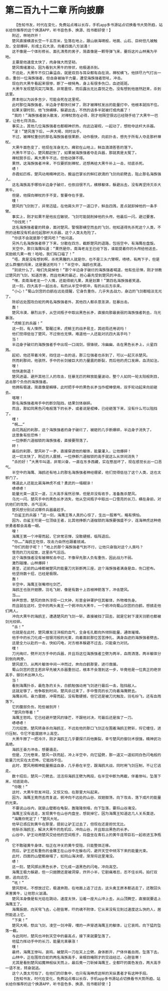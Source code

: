 # 第二百九十二章 所向披靡
        【告知书友，时代在变化，免费站点难以长存，手机app多书源站点切换看书大势所趋，站长给你推荐的这个换源APP，听书音色多、换源、找书都好使！】
       附近，林地炸开！
       楚风直接横渡长空一千五百米，坠落在地上，跟山崩海啸般，地面、山石、巨树但凡被触及，全部爆碎，形成土石大浪，向着四面八方汹涌！
       这不像是一个体形修长、面孔清秀的男子，简直像是一颗导弹飞来，要将这片山林夷为平地。
       主要是他速度太快了，肉身强大而坚韧。
       楚风情绪激动，因为看到大黑牛的惨状，他极速杀到。
       不远处，大黑牛不仅口鼻溢血，就是双目与耳朵都有血在淌，禅杖横飞，他拼尽力气打出一击，重创一位海族强者，但自身被抽干力量，遭受海族强者怒吼，冲击。
       现在的大黑牛看起来很惨，断了一根犄角，身上有很多伤口，血迹斑斑。
       大黑牛发现楚风突兀降落，非常震惊，而后露出无比喜悦之色，没有想到他居然赶来，杀到这里。
       原本他以为凶多吉少，可能会死在这里呢。
       此时那位海族强者，半边身子都快烂掉了，刚才被禅杖发出的能量打中，他根本就挡不住。
       如果关键时刻，他飞快横移，躲避出去，不然的话多半就被打成肉酱了！
       “我的！”海族强者披头散发，对禅杖势在必得，刚才他隔空很远已经随手给了大黑牛一巴掌，让他七窍流血。
       事实上，其他几位海族强者也都眼神炽热，向这边凝视，一起动了，想抢夺这杆大杀器。
       “滚！”楚风落下后，一声大喝，同时出手。
       不过，被禅杖重创的那名海族强者很果断，动作极快，向前扑击，想先于所有人夺走那杆禅杖。
       大黑牛面色变了，他现在浑身无力，瘫软在山地上，鲜血滴滴答答的落下。
       大黑牛不甘心，楚风都赶到了，如果被海族强者夺走兵器，那就真是太冤了。
       禅杖脱手后，离大黑牛不远，但他动弹不得。
       果然，这海族强者冲来，不仅要抓到禅杖，还想再给大黑牛补上一击，彻底杀死。
       哧！
       赤霞如匹练，楚风动用精神武功，搬运巴掌长的鲜红欲滴的飞剑向前劈去，阻止那名海族强人。
       这名海族高手哪怕半边身子破烂，也依旧很不凡，横移躯体，躲避出去，没有再坚持灭杀大黑牛。
       但是，他探向禅杖的手不变，誓要夺在手里。
       噗！
       楚风的飞剑到了，异常迅猛，在他肩头开了一道口子，鲜血四溅，差点就卸掉他的一条手臂。
       事实上，刚才如果不是他反应敏锐，飞剑可能就削掉他的头颅，他最后一闪，避过要害。
       “你找死！”
       这名海族强者霍的转身，面对楚风，警惕那横空而去的飞剑，他知道得先杀死这个人类，不然的话都没有机会捡起那杆大杀器，这个人类太危险了。
       “你该不会就是那个楚风吧？”他问道。
       另外几名海族强者停了下来，分散在四方，截断楚风的退路，包括空中，有海鹰在盘旋。
       天空中，那只海鹰叫道：“果然是你，南海老龙王已经下旨，谁能提着你的头颅给他送去，奖励蜕凡果一枚！哈哈，我们有口福了！”
       “唔，真是没有想到啊，杀死黑螣的人就是你，也不是三头六臂啊，啧啧，有两下子，但是这么莽撞的闯来，这是要送死吗？！”半空中，海鸥也笑道。
       “别说什么了，咱们先毙掉他！”那个半边身子破烂的海族强者喊道，他有些忌惮，刚才领教过楚风的飞剑，知道厉害，而且他离的最近，担心最先受到楚风的冲击。
       “嘿，卖南海老龙一个人情，还能得蜕凡果，真是划算！”第四名海族强者笑道。
       这一刻，四大高手一起出击，有的从半空中俯冲，有的从后方杀来。
       “小心！”蜀山剑宫的白鹤在远处提醒，它身负重伤，几乎失去战力，身边的飞剑都暗淡无光了。
       除却远处围攻白蛇的两名海族强者外，其他四人都杀意澎湃，狂暴出击。
       轰！
       楚风冷漠，暴烈出手，从空间瓶子中取出黑色长矛，直接向那最衰弱的海族强者刺去，乌光暴涨。
       “虎鲸王的兵器！”
       这一刻，有人悚然，警醒过来，虎鲸王的战矛易主，其结局还用说吗！
       他们觉得低估了楚风，不过倒也无惧，难道他一人还能对抗四大高手吗？
       当！
       半边身子破烂的海族强者手中出现一口阔剑，很锋锐，冷幽幽，击在黑色长矛上，火星四溅。
       起初，他还带着冷笑，挡住这一击的话，那三位强者也杀到了，可以一起灭杀楚风。
       然而刹那间，他骇然，手中的长剑被巨大的力量震的断裂，而后他的虎口发麻，血流如注。
       嗖！
       他快速倒退！
       楚风进逼，避开其他三人的攻击，狂暴无匹的释放能量波动，整个人如同一轮太阳般刺目，追击那个负伤的海族强者。
       他拥有极速，简直像是瞬移，此时把手中的黑色长矛当作棍棒使用，双手轮动起来向前砸去。
       喀嚓！
       那名海族强者用手中的断剑阻挡，结果剑体崩碎。
       而且，那如同黑色闪电般落下的长矛，或者说是棍棒，已经砸落下来，没有什么可以阻挡了。
       噗！
       “啊……”
       血花溅起的刹那，这个海族强者的身子破烂了，被砸的几乎断爆碎，半边身子消失了。
       这景象有些恐怖！
       一位挣断六道枷锁的海族强者，直接要殒落了。
       砰！
       最后的刹那，楚风补了一矛，直接穿透他的躯体，能量灌入，让他爆碎！
       这一切太快了，附近的人震撼，一位挣断六道枷锁的高手就这么从世间消失？
       “杀的好！”大黑牛叫道，非常兴奋，一直在东多西藏，实在憋屈坏了，现在感觉长出一口恶气。
       半空中的海鹰、海鸥还有地上的那名海族强者神经绷紧，他们觉得低估了这个人类，这也太邪门了。
       难道此人还能比肩海神虎不成？勇武的一塌糊涂！
       哧哧哧！
       能量光束一道又一道，三大高手虽然忌惮，但是并没有收手，准备轰杀楚风。
       乌光一闪，楚风手中的黑色长矛消失，他从空间瓶子中取出一口雪亮的长刀，横在身前，对抗他们的攻势，杀气滔天。
       楚风想分别试试哪件兵器最趁手。
       “白鲨王的兵器！”这一刻，海鹰王等人真的心惊了，生出一股寒气，略有惧怕。
       因为，白鲨王可是一位顶级王者，比其他挣断六道枷锁的海族要强盛不少，连海神虎这种绝世勇者都会高看一眼。
       嗖！
       海鹰王第一个冲霄而起，它非常忌惮，没敢硬撼，临阵退后。
       “你……”海鸥王吃惊，攻击力自然也跟着锐减。
       “你们的胆子呢？！”地上的那个海族强者气到不行，让他只身独对这个人类吗？
       雪亮的刀光绽放，这里杀气滔滔。
       这个海族强者没有被禅杖击中过，不像早先那人负有重伤，因此战力不弱。
       激烈碰撞，山林爆碎！
       甚至，近前的山峰都被楚风的能量刀光斩断两三座，这个海族强者满身是血，伤口密布。
       他坚持数十招，已经是极限。
       轰！
       半空中，海鹰王张嘴喷吐剑芒。
       海鸥王也张开翅膀，羽毛飞射，像是有数十上百根神箭落下，冲击楚风。
       当……
       钟声悠悠，楚风的体外浮现一口大钟，形意金钟罩护住其躯体，外物难伤身。
       而且就在这时，空中的两头禽王一个俯冲向大黑牛，一个俯冲向蜀山剑宫的白鹤，想掳走他们两人。
       冲向大黑牛的海鸥王，遭遇楚风的飞剑一斩，直接被挡了回去，就是它射下漫天羽箭也都被剑光绞碎。
       “杀！”
       也就是在此时，楚风爆发汪洋般的血气，全身毛孔都向外倾斜能量，通体璀璨。
       他手中的长刀化成一挂银河般的光束，向着面前那位苦苦挣扎、满身血迹的海族强者劈去。
       这是全力以赴的一击，快如闪电，对方根本躲避不过去，只能奋力对抗。
       噗！
       刀光绚烂，劈开对方手中的兵器，并且将这位海族强者立劈为两半，血雨洒落，两半躯体分别倒向两旁。
       楚风提刀，从两片躯体中间一冲而过，奔向白鹤那里，进行救援。
       蜀山剑宫的宫主若非早先被大杀器重创过，根本不会落到这一步，毕竟他是一位真正的绝世高手，御剑术出神入化。
       当！
       看到海鹰扑杀，最危急的关头，白鹤勉强动用飞剑进行最后一击，阻挡敌人。
       这就足够了，他争取到时间，楚风杀过来了，手中雪亮的长刀向着海鹰劈去。
       海鹰长鸣，奋力展翅，冲霄而起，没有敢硬撼，但它还是被刀光触及，羽毛纷飞，还有血雨落下。
       它的腹部负伤，险些被剖开！
       “楚风你等着！”
       海鹰王怒鸣，它已经避开楚风的锋芒，不跟他对决，可最后还是挨了一刀。
       哧哧哧！
       刀光绽放，楚风转身杀向海鸥王，不远处他的那口飞剑正在围着海鸥王劈斩，将它缠住，进行压制，令它不能展翅冲上高空。
       大黑牛擦了一把冷汗，刚才海鸥王几乎要探爪将他撕裂，幸亏楚风的御剑术很强，精神武功高绝。
       海鸥王奋力冲击，想要遁走。
       但是，刀光卷来，楚风一跃而起，冲上半空中，向它猛劈，那一道又一道如同白色闪电般的能量刀光实在太恐怖，它抵挡不住。
       此时，楚风用精神能量搬运自身，几乎悬在半空，跟海鸥大战，同时用飞剑压制，不让它逃走。
       数十招后，楚风一刀劈去，活活将海鸥王劈为两段，在半空中断为两截，伴着惨叫，坠落下来，彻底毙命。
       “你敢！”
       这时，大黑牛怒发冲冠，又惊又怕，在那里大叫起来。
       因为，海鹰王竟然去而复返，俯冲向不远处的山谷，双翅鼓荡，向下攻击，落下成片的能量的光束。
       不要说山谷内，就是山壁都在龟裂，轰隆隆倒塌，向下坠落，要将山谷淹没。
       海鹰王没有逃走，发现黄牛在山谷内盘坐，想毙掉它，因为海鹰王知道这几人关系莫逆。
       “海鹰你死定了！”楚风大吼。
       他早已感应到黄牛在那里，提前让驴王过去了，但现在还是担忧无比。
       他斩杀海鸥王，解决大黑牛的危机后，冲向山谷，并且取出黑色的长矛。
       山谷中，驴王动用楚风交给他的空间瓶子，将盘坐在青石上的黄牛连带巨石一起收进玉净瓶内
       它不敢碰黄牛身体，怕正在冲关的黄牛受阻，只能整体迁移。
       而后，驴王还有重伤的金雕王在山谷中左躲右闪，避开天空中倾泻下来的能量光束。
       此时，四面的山壁都崩塌了，如同山海决堤，渐渐将这里淹没。
       哧！
       这一刻，楚风掷出黑色长矛，它化成一道黑色的闪电，冲向高空。
       海鹰王极力躲避，但一只翅膀还是被洞穿，炸开小半，它剧痛难忍，忍不住长鸣，拍打双翅，逃向远空。
       “吼！”
       楚风怒吼，不想放过它，极速奔跑，在地面上追了过去，这头禽王原本都逃走了，还敢回头来害黄牛，让他怒火汹涌。
       楚风浑身像是有光焰在跳动，速度太快，沿着一座大山冲上去，从山顶腾空，直接就要追上海鹰王了。
       海鹰振翅，向天穹飞去，心胆皆寒，吓的魂不附体，它从来没有见到过速度这么快的人，居然能追上它。
       “下来！”
       楚风大喝，祭出飞剑，凌空一剑冲霄，噗的一声穿透海鹰王的躯体，让它哀鸣，向下猛的坠落一截。
       与此同时，楚风也冲到天空中的最高点，接下来就要坠落了。
       他猛力挥动手中的长刀，能量光束暴涨！
       噗！
       最终，海鹰王惨叫，哀鸣，被楚风一刀在天上立劈，身体断开，尸体伴着血雨，坠落下去。
       山林中，正在围攻白蛇的两名海族高手，亲眼目睹刚才的交战经过，心胆皆寒！
       尤其是看到楚风如魔神般纵天而上，最后竟一刀斩掉海鹰王，全都吓的面色发白，两大高手一语不发，转身就逃。
       这个人类太可怕了，在他们的印象中，也只有海神虎这样的天纵勇者才有这种手段。
       【告知书友，时代在变化，免费站点难以长存，手机app多书源站点切换看书大势所趋，站长给你推荐的这个换源APP，听书音色多、换源、找书都好使！】